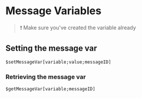# Message Variables

> ❗ Make sure you've created the variable already

## Setting the message var

```text
$setMessageVar[variable;value;messageID]
```

### Retrieving the message var

```text
$getMessageVar[variable;messageID]
```

